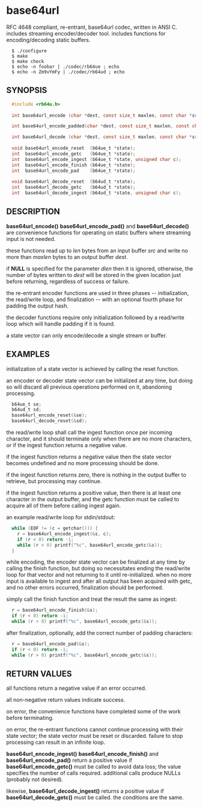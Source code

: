 base64url
=========

<p>RFC 4648 compliant, re-entrant, base64url codec, written in ANSI C. includes streaming encoder/decoder tool. includes functions for encoding/decoding static buffers.</p>

      $ ./configure
      $ make
      $ make check
      $ echo -n foobar | ./codec/rb64ue ; echo
      $ echo -n Zm9vYmFy | ./codec/rb64ud ; echo


SYNOPSIS
--------

```c
  #include <rb64u.h>
    
  int base64url_encode (char *dest, const size_t maxlen, const char *src, const size_t len, size_t *dlen);

  int base64url_encode_padded(char *dest, const size_t maxlen, const char *src, const size_t len, size_t *dlen);

  int base64url_decode (char *dest, const size_t maxlen, const char *src, const size_t len, size_t *dlen);
    
  void base64url_encode_reset  (b64ue_t *state);
  int  base64url_encode_getc   (b64ue_t *state);
  int  base64url_encode_ingest (b64ue_t *state, unsigned char c);
  int  base64url_encode_finish (b64ue_t *state);
  int  base64url_encode_pad    (b64ue_t *state);
    
  void base64url_decode_reset  (b64ud_t *state);
  int  base64url_decode_getc   (b64ud_t *state);
  int  base64url_decode_ingest (b64ud_t *state, unsigned char c);
```

DESCRIPTION
-----------

**base64url_encode()** **base64url_encode_pad()** and **base64url_decode()** are
convenience functions for operating on static buffers where streaming input is
not needed.

these functions read up to _len_ bytes from an input buffer _src_ and write no
more than _maxlen_ bytes to an output buffer _dest_.

if **NULL** is specified for the parameter _dlen_ then it is ignored, otherwise,
the number of bytes written to _dest_ will be stored in the given location just
before returning, regardless of success or failure.

the re-entrant encoder functions are used in three phases -- initialization,
the read/write loop, and finalization -- with an optional fourth phase for
padding the output hash.

the decoder functions require only initialization followed by a read/write loop
which will handle padding if it is found.

a state vector can only encode/decode a single stream or buffer.


EXAMPLES
--------

initialization of a state vector is achieved by calling the reset function.

an encoder or decoder state vector can be initialized at any time, but doing so
will discard all previous operations performed on it, abandoning processing.

```c
  b64ue_t se;
  b64ud_t sd;
  base64url_encode_reset(&se);
  base64url_decode_reset(&sd);
```

the read/write loop shall call the ingest function once per incoming character,
and it should terminate only when there are no more characters, or if the ingest
function returns a negative value.

if the ingest function returns a negative value then the state vector becomes
undefined and no more processing should be done.

if the ingest function returns zero, there is nothing in the output buffer to
retrieve, but processing may continue.

if the ingest function returns a positive value, then there is at least one
character in the output buffer, and the getc function must be called to acquire
all of them before calling ingest again.

an example read/write loop for stdin/stdout:

```c
  while (EOF != (c = getchar())) {
    r = base64url_encode_ingest(&s, c);
    if (r < 0) return -1;
    while (r > 0) printf("%c", base64url_encode_getc(&s));
  }
```

while encoding, the encoder state vector can be finalized at any time by calling
the finish function, but doing so necessitates ending the read/write loop for
that vector and not returning to it until re-initialized. when no more input is
available to ingest and after all output has been acquired with getc, and no
other errors occurred, finalization should be performed.

simply call the finish function and treat the result the same as ingest:

```c
  r = base64url_encode_finish(&s);
  if (r < 0) return -1;
  while (r > 0) printf("%c", base64url_encode_getc(&s));
```

after finalization, optionally, add the correct number of padding characters:

```c
  r = base64url_encode_pad(&s);
  if (r < 0) return -1;
  while (r > 0) printf("%c", base64url_encode_getc(&s));
```


RETURN VALUES
-------------

all functions return a negative value if an error occurred.

all non-negative return values indicate success.

on error, the convenience functions have completed some of the work before
terminating.

on error, the re-entrant functions cannot continue processing with their
state vector; the state vector must be reset or discarded. failure to stop
processing can result in an infinite loop.

**base64url_encode_ingest()** **base64url_encode_finish()** and **base64url_encode_pad()**
return a positive value if **base64url_encode_getc()** must be called to avoid
data loss; the value specifies the number of calls required. additional calls
produce NULLs (probably not desired).

likewise, **base64url_decode_ingest()** returns a positive value if **base64url_decode_getc()**
must be called. the conditions are the same.
